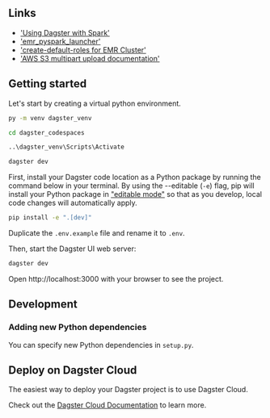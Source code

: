 

## Links
- ['Using Dagster with Spark'](https://docs.dagster.io/integrations/spark#asset-accepts-and-produces-dataframes-or-rdds)
- ['emr_pyspark_launcher'](https://github.com/dagster-io/dagster/blob/master/python_modules/libraries/dagster-aws/dagster_aws/emr/pyspark_step_launcher.py)
- ['create-default-roles for EMR Cluster'](https://docs.aws.amazon.com/cli/latest/reference/emr/create-default-roles.html#create-default-roles)
- ['AWS S3 multipart upload documentation'](https://docs.aws.amazon.com/AmazonS3/latest/userguide/mpuoverview.html#sdksupportformpu)




## Getting started

Let's start by creating a virtual python environment. 

```bash
py -m venv dagster_venv
```

```bash
cd dagster_codespaces

..\dagster_venv\Scripts\Activate

dagster dev
```

First, install your Dagster code location as a Python package by running the command below in your terminal. By using the --editable (`-e`) flag, pip will install your Python package in ["editable mode"](https://pip.pypa.io/en/latest/topics/local-project-installs/#editable-installs) so that as you develop, local code changes will automatically apply.

```bash
pip install -e ".[dev]"
```

Duplicate the `.env.example` file and rename it to `.env`.

Then, start the Dagster UI web server:

```bash
dagster dev
```

Open http://localhost:3000 with your browser to see the project.

## Development

### Adding new Python dependencies

You can specify new Python dependencies in `setup.py`.

## Deploy on Dagster Cloud

The easiest way to deploy your Dagster project is to use Dagster Cloud.

Check out the [Dagster Cloud Documentation](https://docs.dagster.cloud) to learn more.
